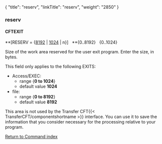 {
    "title": "reserv",
    "linkTitle": "reserv",
    "weight": "2850"
}<span id="reserv"></span>

### reserv

#### CFTEXIT

**\[RESERV = {<u>8192</u> | <u>1024</u> |
n}\]   **{0..8192}
  {0..1024}

Size of the work area reserved for the user exit program. Enter the
size, in bytes.

This field only applies to the following EXITS:

- Access/EXEC:
    -   range {****0 to 1024****}
    -   default value
        ****1024****
- file:
    -   range {****0 to 8192****}
    -   default value
        ****8192****

This area is not used by the Transfer CFT{{< TransferCFT/componentshortname  >}} interface. You can use it
to save the information that you consider necessary for the processing
relative to your program.

[Return to Command index](../../)
